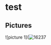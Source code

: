 # test


## Pictures
![picture 1](![16237](https://user-images.githubusercontent.com/101139768/191344203-6ad729d7-2ea3-471b-8652-6d0fc72a89d1.jpg)

